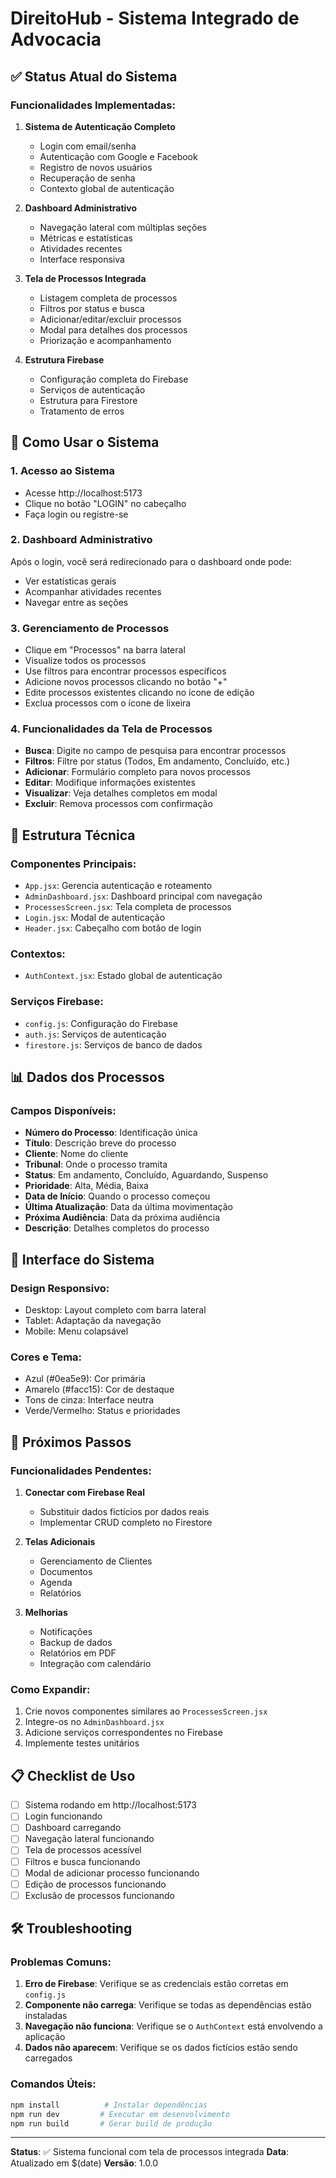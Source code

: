 # DireitoHub - Sistema Integrado de Advocacia

## ✅ Status Atual do Sistema

### Funcionalidades Implementadas:

1. **Sistema de Autenticação Completo**
   - Login com email/senha
   - Autenticação com Google e Facebook
   - Registro de novos usuários
   - Recuperação de senha
   - Contexto global de autenticação

2. **Dashboard Administrativo**
   - Navegação lateral com múltiplas seções
   - Métricas e estatísticas
   - Atividades recentes
   - Interface responsiva

3. **Tela de Processos Integrada**
   - Listagem completa de processos
   - Filtros por status e busca
   - Adicionar/editar/excluir processos
   - Modal para detalhes dos processos
   - Priorização e acompanhamento

4. **Estrutura Firebase**
   - Configuração completa do Firebase
   - Serviços de autenticação
   - Estrutura para Firestore
   - Tratamento de erros

## 🚀 Como Usar o Sistema

### 1. Acesso ao Sistema
- Acesse http://localhost:5173
- Clique no botão "LOGIN" no cabeçalho
- Faça login ou registre-se

### 2. Dashboard Administrativo
Após o login, você será redirecionado para o dashboard onde pode:
- Ver estatísticas gerais
- Acompanhar atividades recentes
- Navegar entre as seções

### 3. Gerenciamento de Processos
- Clique em "Processos" na barra lateral
- Visualize todos os processos
- Use filtros para encontrar processos específicos
- Adicione novos processos clicando no botão "+"
- Edite processos existentes clicando no ícone de edição
- Exclua processos com o ícone de lixeira

### 4. Funcionalidades da Tela de Processos
- **Busca**: Digite no campo de pesquisa para encontrar processos
- **Filtros**: Filtre por status (Todos, Em andamento, Concluído, etc.)
- **Adicionar**: Formulário completo para novos processos
- **Editar**: Modifique informações existentes
- **Visualizar**: Veja detalhes completos em modal
- **Excluir**: Remova processos com confirmação

## 🔧 Estrutura Técnica

### Componentes Principais:
- `App.jsx`: Gerencia autenticação e roteamento
- `AdminDashboard.jsx`: Dashboard principal com navegação
- `ProcessesScreen.jsx`: Tela completa de processos
- `Login.jsx`: Modal de autenticação
- `Header.jsx`: Cabeçalho com botão de login

### Contextos:
- `AuthContext.jsx`: Estado global de autenticação

### Serviços Firebase:
- `config.js`: Configuração do Firebase
- `auth.js`: Serviços de autenticação
- `firestore.js`: Serviços de banco de dados

## 📊 Dados dos Processos

### Campos Disponíveis:
- **Número do Processo**: Identificação única
- **Título**: Descrição breve do processo
- **Cliente**: Nome do cliente
- **Tribunal**: Onde o processo tramita
- **Status**: Em andamento, Concluído, Aguardando, Suspenso
- **Prioridade**: Alta, Média, Baixa
- **Data de Início**: Quando o processo começou
- **Última Atualização**: Data da última movimentação
- **Próxima Audiência**: Data da próxima audiência
- **Descrição**: Detalhes completos do processo

## 🎨 Interface do Sistema

### Design Responsivo:
- Desktop: Layout completo com barra lateral
- Tablet: Adaptação da navegação
- Mobile: Menu colapsável

### Cores e Tema:
- Azul (#0ea5e9): Cor primária
- Amarelo (#facc15): Cor de destaque
- Tons de cinza: Interface neutra
- Verde/Vermelho: Status e prioridades

## 🔄 Próximos Passos

### Funcionalidades Pendentes:
1. **Conectar com Firebase Real**
   - Substituir dados fictícios por dados reais
   - Implementar CRUD completo no Firestore

2. **Telas Adicionais**
   - Gerenciamento de Clientes
   - Documentos
   - Agenda
   - Relatórios

3. **Melhorias**
   - Notificações
   - Backup de dados
   - Relatórios em PDF
   - Integração com calendário

### Como Expandir:
1. Crie novos componentes similares ao `ProcessesScreen.jsx`
2. Integre-os no `AdminDashboard.jsx`
3. Adicione serviços correspondentes no Firebase
4. Implemente testes unitários

## 📋 Checklist de Uso

- [ ] Sistema rodando em http://localhost:5173
- [ ] Login funcionando
- [ ] Dashboard carregando
- [ ] Navegação lateral funcionando
- [ ] Tela de processos acessível
- [ ] Filtros e busca funcionando
- [ ] Modal de adicionar processo funcionando
- [ ] Edição de processos funcionando
- [ ] Exclusão de processos funcionando

## 🛠️ Troubleshooting

### Problemas Comuns:
1. **Erro de Firebase**: Verifique se as credenciais estão corretas em `config.js`
2. **Componente não carrega**: Verifique se todas as dependências estão instaladas
3. **Navegação não funciona**: Verifique se o `AuthContext` está envolvendo a aplicação
4. **Dados não aparecem**: Verifique se os dados fictícios estão sendo carregados

### Comandos Úteis:
```bash
npm install          # Instalar dependências
npm run dev         # Executar em desenvolvimento
npm run build       # Gerar build de produção
```

---

**Status**: ✅ Sistema funcional com tela de processos integrada
**Data**: Atualizado em $(date)
**Versão**: 1.0.0

